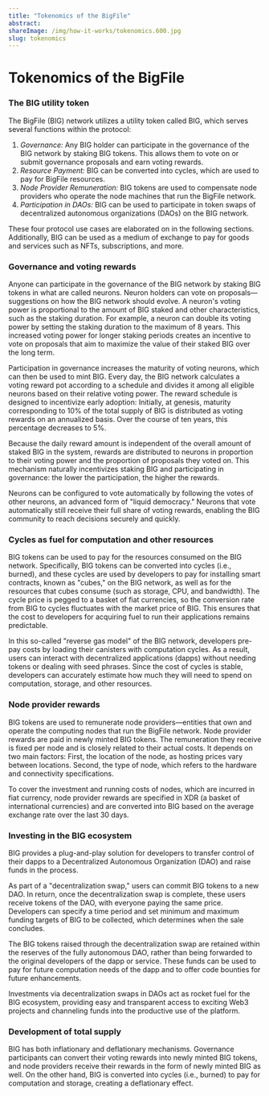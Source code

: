 ```yaml
---
title: "Tokenomics of the BigFile"
abstract: 
shareImage: /img/how-it-works/tokenomics.600.jpg
slug: tokenomics
---
```


# Tokenomics of the BigFile


### The BIG utility token

The BigFile (BIG) network utilizes a utility token called BIG, which serves several functions within the protocol:

1) *Governance:* Any BIG holder can participate in the governance of the BIG network by staking BIG tokens. This allows them to vote on or submit governance proposals and earn voting rewards.
2) *Resource Payment:* BIG can be converted into cycles, which are used to pay for BigFile resources.
3) *Node Provider Remuneration:* BIG tokens are used to compensate node providers who operate the node machines that run the BigFile network.
4) *Participation in DAOs:* BIG can be used to participate in token swaps of decentralized autonomous organizations (DAOs) on the BIG network.

These four protocol use cases are elaborated on in the following sections. Additionally, BIG can be used as a medium of exchange to pay for goods and services such as NFTs, subscriptions, and more.

### Governance and voting rewards

Anyone can participate in the governance of the BIG network by staking BIG tokens in what are called neurons. Neuron holders can vote on proposals—suggestions on how the BIG network should evolve. A neuron's voting power is proportional to the amount of BIG staked and other characteristics, such as the staking duration. For example, a neuron can double its voting power by setting the staking duration to the maximum of 8 years. This increased voting power for longer staking periods creates an incentive to vote on proposals that aim to maximize the value of their staked BIG over the long term.

Participation in governance increases the maturity of voting neurons, which can then be used to mint BIG. Every day, the BIG network calculates a voting reward pot according to a schedule and divides it among all eligible neurons based on their relative voting power. The reward schedule is designed to incentivize early adoption: Initially, at genesis, maturity corresponding to 10% of the total supply of BIG is distributed as voting rewards on an annualized basis. Over the course of ten years, this percentage decreases to 5%.

Because the daily reward amount is independent of the overall amount of staked BIG in the system, rewards are distributed to neurons in proportion to their voting power and the proportion of proposals they voted on. This mechanism naturally incentivizes staking BIG and participating in governance: the lower the participation, the higher the rewards.

Neurons can be configured to vote automatically by following the votes of other neurons, an advanced form of "liquid democracy." Neurons that vote automatically still receive their full share of voting rewards, enabling the BIG community to reach decisions securely and quickly.

### Cycles as fuel for computation and other resources

BIG tokens can be used to pay for the resources consumed on the BIG network. Specifically, BIG tokens can be converted into cycles (i.e., burned), and these cycles are used by developers to pay for installing smart contracts, known as "cubes," on the BIG network, as well as for the resources that cubes consume (such as storage, CPU, and bandwidth). The cycle price is pegged to a basket of fiat currencies, so the conversion rate from BIG to cycles fluctuates with the market price of BIG. This ensures that the cost to developers for acquiring fuel to run their applications remains predictable.

In this so-called "reverse gas model" of the BIG network, developers pre-pay costs by loading their canisters with computation cycles. As a result, users can interact with decentralized applications (dapps) without needing tokens or dealing with seed phrases. Since the cost of cycles is stable, developers can accurately estimate how much they will need to spend on computation, storage, and other resources.

### Node provider rewards

BIG tokens are used to remunerate node providers—entities that own and operate the computing nodes that run the BigFile network. Node provider rewards are paid in newly minted BIG tokens. The remuneration they receive is fixed per node and is closely related to their actual costs. It depends on two main factors: First, the location of the node, as hosting prices vary between locations. Second, the type of node, which refers to the hardware and connectivity specifications.

To cover the investment and running costs of nodes, which are incurred in fiat currency, node provider rewards are specified in XDR (a basket of international currencies) and are converted into BIG based on the average exchange rate over the last 30 days.

### Investing in the BIG ecosystem

BIG provides a plug-and-play solution for developers to transfer control of their dapps to a Decentralized Autonomous Organization (DAO) and raise funds in the process.

As part of a "decentralization swap," users can commit BIG tokens to a new DAO. In return, once the decentralization swap is complete, these users receive tokens of the DAO, with everyone paying the same price. Developers can specify a time period and set minimum and maximum funding targets of BIG to be collected, which determines when the sale concludes.

The BIG tokens raised through the decentralization swap are retained within the reserves of the fully autonomous DAO, rather than being forwarded to the original developers of the dapp or service. These funds can be used to pay for future computation needs of the dapp and to offer code bounties for future enhancements.

Investments via decentralization swaps in DAOs act as rocket fuel for the BIG ecosystem, providing easy and transparent access to exciting Web3 projects and channeling funds into the productive use of the platform.

### Development of total supply

BIG has both inflationary and deflationary mechanisms. Governance participants can convert their voting rewards into newly minted BIG tokens, and node providers receive their rewards in the form of newly minted BIG as well. On the other hand, BIG is converted into cycles (i.e., burned) to pay for computation and storage, creating a deflationary effect.